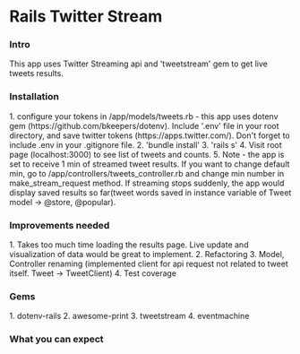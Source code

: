 <h1>Rails Twitter Stream</h1>

<h3> Intro </h3>
This app uses Twitter Streaming api and 'tweetstream' gem to get live tweets results.

<h3> Installation </h3>
1. configure your tokens in /app/models/tweets.rb - this app uses dotenv gem (https://github.com/bkeepers/dotenv). Include '.env' file in your root directory, and save twitter tokens (https://apps.twitter.com/). Don't forget to include .env in your .gitignore file. 
2. 'bundle install'
3. 'rails s' 
4. Visit root page (localhost:3000) to see list of tweets and counts.
5. Note - the app is set to receive 1 min of streamed tweet results. If you want to change default min, go to /app/controllers/tweets_controller.rb and change min number in make_stream_request method. If streaming stops suddenly, the app would display saved results so far(tweet words saved in instance variable of Tweet model -> @store, @popular). 

<h3> Improvements needed </h3>
1. Takes too much time loading the results page. Live update and visualization of data would be great to implement.
2. Refactoring
3. Model, Controller renaming (implemented client for api request not related to tweet itself. Tweet -> TweetClient)
4. Test coverage 

<h3> Gems </h3>
1. dotenv-rails
2. awesome-print
3. tweetstream
4. eventmachine


<h3> What you can expect </h3>


